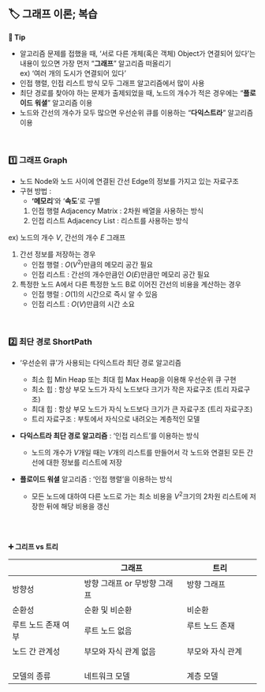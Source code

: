 ## **🏷️ 그래프 이론; 복습**

**📌 Tip**

- 알고리즘 문제를 접했을 때, ‘서로 다른 개체(혹은 객체) Object가 연결되어 있다’는 내용이 있으면 가장 먼저 “**그래프**” 알고리즘 떠올리기 <br/> ex) ‘여러 개의 도시가 연결되어 있다’
- 인접 행렬, 인접 리스트 방식 모두 그래프 알고리즘에서 많이 사용
- 최단 경로를 찾아야 하는 문제가 출제되었을 때, 노드의 개수가 적은 경우에는 “**플로이드** **워셜**” 알고리즘 이용
- 노드와 간선의 개수가 모두 많으면 우선순위 큐를 이용하는 “**다익스트라**” 알고리즘 이용
<br/>

### 1️⃣ 그래프 Graph

- 노드 Node와 노드 사이에 연결된 간선 Edge의 정보를 가지고 있는 자료구조
- 구현 방법 :
    - **‘메모리**’와 ‘**속도**’로 구별
    1. 인접 행렬 Adjacency Matrix : 2차원 배열을 사용하는 방식
    2. 인접 리스트 Adjacency List : 리스트를 사용하는 방식

ex) 노드의 개수 $V$, 간선의 개수 $E$ 그래프

1. 간선 정보를 저장하는 경우
    - 인접 행렬 :  $O(V^2)$만큼의 메모리 공간 필요
    - 인접 리스트 : 간선의 개수만큼인 $O(E)$만큼만 메모리 공간 필요
2. 특정한 노드 A에서 다른 특정한 노드 B로 이어진 간선의 비용을 계산하는 경우
    - 인접 행럴 : $O(1)$의 시간으로 즉시 알 수 있음
    - 인접 리스트 : $O(V)$만큼의 시간 소요
<br/>

### 2️⃣ 최단 경로 ShortPath

- ‘우선순위 큐’가 사용되는 다익스트라 최단 경로 알고리즘
    - 최소 힙 Min Heap 또는 최대 힙 Max Heap을 이용해 우선순위 큐 구현
    - 최소 힙 : 항상 부모 노드가 자식 노드보다 크기가 작은 자료구조 (트리 자료구조)
    - 최대 힙 : 항상 부모 노드가 자식 노드보다 크기가 큰 자료구조 (트리 자료구조)
    - 트리 자료구조 : 부토에서 자식으로 내려오는 계층적인 모델

- **다익스트라 최단 경로 알고리즘** : ‘인접 리스트’를 이용하는 방식
    - 노드의 개수가 $V$개일 때는 $V$개의 리스트를 만들어서 각 노드와 연결된 모든 간선에 대한 정보를 리스트에 저장
- **플로이드 워셜** 알고리즘 : ‘인접 행렬’을 이용하는 방식
    - 모든 노드에 대하여 다른 노드로 가는 최소 비용을 $V^2$크기의 2차원 리스트에 저장한 뒤에 해당 비용을 갱신
<br/>
<br/>

**➕ 그리프 vs 트리**

|  | 그래프 | 트리 |
| --- | --- | --- |
| 방향성 &nbsp;&nbsp;&nbsp;&nbsp;&nbsp;&nbsp;&nbsp;&nbsp;| 방향 그래프 or 무방향 그래프 &nbsp;&nbsp;&nbsp;&nbsp;&nbsp;&nbsp;&nbsp;&nbsp;&nbsp;&nbsp;&nbsp;&nbsp;| 방향 그래프 &nbsp;&nbsp;&nbsp;&nbsp;&nbsp;&nbsp;&nbsp;&nbsp;&nbsp;&nbsp;&nbsp;&nbsp;|
| 순환성 &nbsp;&nbsp;&nbsp;&nbsp;&nbsp;&nbsp;&nbsp;&nbsp;| 순환 및 비순환 &nbsp;&nbsp;&nbsp;&nbsp;&nbsp;&nbsp;&nbsp;&nbsp;&nbsp;&nbsp;&nbsp;&nbsp;| 비순환 &nbsp;&nbsp;&nbsp;&nbsp;&nbsp;&nbsp;&nbsp;&nbsp;&nbsp;&nbsp;&nbsp;&nbsp;|
| 루트 노드 존재 여부 &nbsp;&nbsp;&nbsp;&nbsp;&nbsp;&nbsp;&nbsp;&nbsp;| 루트 노드 없음 &nbsp;&nbsp;&nbsp;&nbsp;&nbsp;&nbsp;&nbsp;&nbsp;&nbsp;&nbsp;&nbsp;&nbsp;| 루트 노드 존재 &nbsp;&nbsp;&nbsp;&nbsp;&nbsp;&nbsp;&nbsp;&nbsp;&nbsp;&nbsp;&nbsp;&nbsp;|
| 노드 간 관계성 &nbsp;&nbsp;&nbsp;&nbsp;&nbsp;&nbsp;&nbsp;&nbsp;| 부모와 자식 관계 없음 &nbsp;&nbsp;&nbsp;&nbsp;&nbsp;&nbsp;&nbsp;&nbsp;&nbsp;&nbsp;&nbsp;&nbsp;| 부모와 자식 관계 &nbsp;&nbsp;&nbsp;&nbsp;&nbsp;&nbsp;&nbsp;&nbsp;&nbsp;&nbsp;&nbsp;&nbsp;|
| 모델의 종류 &nbsp;&nbsp;&nbsp;&nbsp;&nbsp;&nbsp;&nbsp;&nbsp;| 네트워크 모델 &nbsp;&nbsp;&nbsp;&nbsp;&nbsp;&nbsp;&nbsp;&nbsp;&nbsp;&nbsp;&nbsp;&nbsp;| 계층 모델 &nbsp;&nbsp;&nbsp;&nbsp;&nbsp;&nbsp;&nbsp;&nbsp;&nbsp;&nbsp;&nbsp;&nbsp;|
